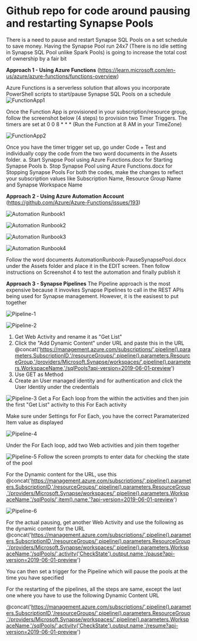 # Github repo for code around pausing and restarting Synapse Pools

There is a need to pause and restart Synapse SQL Pools on a set schedule to save money. Having the Synapse Pool run 24x7 (There is no idle setting in Synapse SQL Pool unlike Spark Pools) is going to increase the total cost of ownership by a fair bit

**Approach 1 - Using Azure Functions**
(https://learn.microsoft.com/en-us/azure/azure-functions/functions-overview)

Azure Functions is a serverless solution that allows you incorporate PowerShell scripts to start/pause Synapse SQL Pools on a schedule
![FunctionApp1](https://github.com/ujvalgandhi1/PausingandRestartingSynapsePools/blob/main/Assets/FunctionApp-1.png)

Once the Function App is provisioned in your subscription/resource group, follow the screenshot below (4 steps) to provision two Timer Triggers. The timers are set at 0 0 8 * * * (Run the Function at 8 AM in your TimeZone)

![FunctionApp2](https://github.com/ujvalgandhi1/PausingandRestartingSynapsePools/blob/main/Assets/FunctionApp-2.png)

Once you have the timer trigger set up, go under Code + Test and individually copy the code from the two word documents in the Assets folder. 
a. Start Synapse Pool using Azure Functions.docx for Starting Synapse Pools
b. Stop Synapse Pool using Azure Functions.docx for Stopping Synapse Pools
For both the codes, make the changes to reflect your subscription values like Subscription Name, Resource Group Name and Synapse Workspace Name



**Approach 2 - Using Azure Automation Account** 
(https://github.com/Azure/Azure-Functions/issues/193)

![Automation Runbook1](https://github.com/ujvalgandhi1/PausingandRestartingSynapsePools/blob/main/Assets/AutomationRunbook-1.png)

![Automation Runbook2](https://github.com/ujvalgandhi1/PausingandRestartingSynapsePools/blob/main/Assets/AutomationRunbook-2.png)

![Automation Runbook3](https://github.com/ujvalgandhi1/PausingandRestartingSynapsePools/blob/main/Assets/AutomationRunbook-3.png)

![Automation Runbook4](https://github.com/ujvalgandhi1/PausingandRestartingSynapsePools/blob/main/Assets/AutomationRunbook-4.png)

Follow the word documents AutomationRunbook-PauseSynapsePool.docx under the Assets folder and place it in the EDIT screen. Then follow instructions on Screenshot 4 to test the automation and finally publish it


**Approach 3 - Synapse Pipelines**
The Pipeline approach is the most expensive because it invovkes Synapse Pipelines to call in the REST APIs being used for Synapse management. However, it is the easisest to put together

![Pipeline-1](https://github.com/ujvalgandhi1/PausingandRestartingSynapsePools/blob/main/Assets/Pipeline-1.png)

![Pipeline-2](https://github.com/ujvalgandhi1/PausingandRestartingSynapsePools/blob/main/Assets/Pipeline-2.png)
1. Get Web Activity and rename it as "Get List"
2. Click the "Add Dynamic Content" under URL and paste this in the URL 
@concat('https://management.azure.com/subscriptions/',pipeline().parameters.SubscriptionID,'/resourceGroups/',pipeline().parameters.ResourceGroup,'/providers/Microsoft.Synapse/workspaces/',pipeline().parameters.WorkspaceName,'/sqlPools?api-version=2019-06-01-preview')
3. Use GET as Method
4. Create an User managed identity and for authentication and click the User Identity under the credentials

![Pipeline-3](https://github.com/ujvalgandhi1/PausingandRestartingSynapsePools/blob/main/Assets/Pipeline-3.png)
Get a For Each loop from the within the activities and then join the first "Get List" activity to this For Each activity

Make sure under Settings for For Each, you have the correct Paramaterized Item value as displayed

![Pipeline-4](https://github.com/ujvalgandhi1/PausingandRestartingSynapsePools/blob/main/Assets/Pipeline-4.png)

Under the For Each loop, add two Web activities and join them together

![Pipeline-5](https://github.com/ujvalgandhi1/PausingandRestartingSynapsePools/blob/main/Assets/Pipeline-5.png)
Follow the screen prompts to enter data for checking the state of the pool

For the Dynamic content for the URL, use this 
@concat('https://management.azure.com/subscriptions/',pipeline().parameters.SubscriptionID,'/resourceGroups/',pipeline().parameters.ResourceGroup,'/providers/Microsoft.Synapse/workspaces/',pipeline().parameters.WorkspaceName,'/sqlPools/',item().name,'?api-version=2019-06-01-preview')


![Pipeline-6](https://github.com/ujvalgandhi1/PausingandRestartingSynapsePools/blob/main/Assets/Pipeline-6.png)

For the actual pausing, get another Web Activity and use the following as the dynamic content for the URL
@concat('https://management.azure.com/subscriptions/',pipeline().parameters.SubscriptionID,'/resourceGroups/',pipeline().parameters.ResourceGroup,'/providers/Microsoft.Synapse/workspaces/',pipeline().parameters.WorkspaceName,'/sqlPools/',activity('CheckState').output.name,'/pause?api-version=2019-06-01-preview')

You can then set a trigger for the Pipeline which will pause the pools at the time you have specified

For the restarting of the pipelines, all the steps are same, except the last one where you have to use the following Dynamic Content URL

@concat('https://management.azure.com/subscriptions/',pipeline().parameters.SubscriptionID,'/resourceGroups/',pipeline().parameters.ResourceGroup,'/providers/Microsoft.Synapse/workspaces/',pipeline().parameters.WorkspaceName,'/sqlPools/',activity('CheckState').output.name,'/resume?api-version=2019-06-01-preview')


